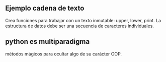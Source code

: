 

## Ejemplo cadena de texto

Crea funciones para trabajar con un texto inmutable: upper, lower, print. La estructura de datos debe ser una secuencia de caracteres individuales.




## python es multiparadigma

métodos mágicos para ocultar algo de su carácter OOP.


